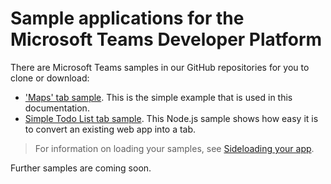 ﻿# Sample applications for the Microsoft Teams Developer Platform

There are Microsoft Teams samples in our GitHub repositories for you to clone or download:

* ['Maps' tab sample](https://github.com/OfficeDev/microsoft-teams-sample-get-started).  This is the simple example that is used in this documentation.
* [Simple Todo List tab sample](https://github.com/OfficeDev/microsoft-teams-sample-todo).  This Node.js sample shows how easy it is to convert an existing web app into a tab.

>For information on loading your samples, see [Sideloading your app](https://msdn.microsoft.com/en-us/microsoft-teams/sideload).

Further samples are coming soon.

